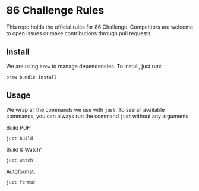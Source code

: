 # 86 Challenge Rules

This repo holds the official rules for 86 Challenge. Competitors are welcome to open issues or make contributions through pull requests.

## Install

We are using `brew` to manage dependencies. To install, just run: 

`brew bundle install`

## Usage

We wrap all the commands we use with `just`. To see all available commands, you can always run the command `just` without any arguments.

Build PDF:

`just build`

Build & Watch"

`just watch`

Autoformat:

`just format`
